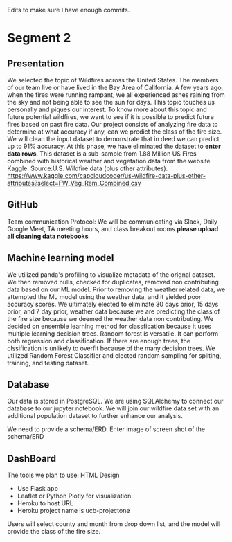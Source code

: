 Edits to make sure I have enough commits. 
# Segment 2
## Presentation
We selected the topic of Wildfires across the United States. The members of our team live or have lived in the Bay Area of California. A few years ago, when the fires were running rampant, we all experienced ashes raining from the sky and not being able to see the sun for days. This topic touches us personally and piques our interest. To know more about this topic and future potential wildfires, we want to see if it is possible to predict future fires based on past fire data. Our project consists of analyzing fire data to determine at what accuracy if any, can we predict the class of the fire size. We will clean the input dataset to  demonstrate that in deed we can predict up to 91% accuracy. At this phase, we have eliminated the dataset to **enter data rows**. This dataset is a sub-sample from 1.88 Million US Fires combined with historical weather and vegetation data from the website Kaggle.
Source:U.S. Wildfire data (plus other attributes). https://www.kaggle.com/capcloudcoder/us-wildfire-data-plus-other-attributes?select=FW_Veg_Rem_Combined.csv

## GitHub
Team communication Protocol: We will be communicating via Slack, Daily Google Meet, TA meeting hours, and class breakout rooms.**please upload all cleaning data notebooks**

## Machine learning model

We utilized panda's profiling to visualize metadata of the orignal dataset. We then removed nulls, checked for duplicates, removed non contributing data based on our ML model. Prior to removing the weather related data, we attempted the ML model using the weather data, and it yielded poor accuracy scores. We ultimately elected to eliminate 30 days prior, 15 days prior, and 7 day prior, weather data because we are predicting the class of the fire size because we deemed the weather data non contributing. We decided on ensemble learning method for classfication because it uses multiple learning decision trees. Random forest is versatile. It can perform both regression and classification. If there are enough trees, the clssification is unlikely to overfit because of the many decision trees. We utilized Random Forest Classifier and elected random sampling for spliting, training, and testing dataset.

## Database
Our data is stored in PostgreSQL. We are using SQLAlchemy to connect our database to our jupyter notebook. We will join our wildfire data set with an additional population dataset to further enhance our analysis. 

We need to provide a schema/ERD. Enter image of screen shot of the schema/ERD

## DashBoard
The tools we plan to use: 
 HTML Design
- Use Flask app
- Leaflet or Python Plotly for visualization
- Heroku to host URL
- Heroku project name is ucb-projectone

Users will select county and month from drop down list, and the model will provide the class of the fire size. 
